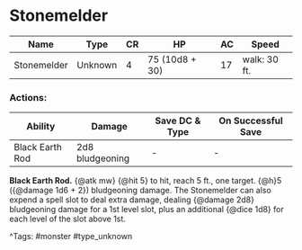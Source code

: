 # Stonemelder

| Name | Type | CR | HP | AC | Speed |
|------|------|----|----|----|-------|
| Stonemelder | Unknown | 4 | 75 (10d8 + 30) | 17 | walk: 30 ft. |

### Actions:

| Ability | Damage | Save DC & Type | On Successful Save |
|---------|--------|----------------|--------------------|
| Black Earth Rod | 2d8 bludgeoning | - | - |


**Black Earth Rod.** {@atk mw} {@hit 5} to hit, reach 5 ft., one target. {@h}5 ({@damage 1d6 + 2}) bludgeoning damage. The Stonemelder can also expend a spell slot to deal extra damage, dealing {@damage 2d8} bludgeoning damage for a 1st level slot, plus an additional {@dice 1d8} for each level of the slot above 1st.

^Tags: #monster #type_unknown